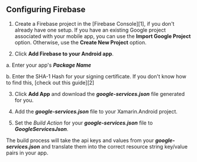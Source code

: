 Configuring Firebase
--------------------

1. Create a Firebase project in the [Firebase Console][1], if you don't already have one setup.  If you have an existing Google project associated with your mobile app, you can use the **Import Google Project** option.  Otherwise, use the **Create New Project** option.

2. Click **Add Firebase to your Android app**.  

  a. Enter your app's ***Package Name***
  
  b. Enter the SHA-1 Hash for your signing certificate.  If you don't know how to find this, [check out this guide][2]

3. Click **Add App** and download the ***google-services.json*** file generated for you.

4. Add the ***google-services.json*** file to your Xamarin.Android project.

5. Set the *Build Action* for your ***google-services.json*** file to ***GoogleServicesJson***.  

The build process will take the api keys and values from your ***google-services.json*** and translate them into the correct resource string key/value pairs in your app.




